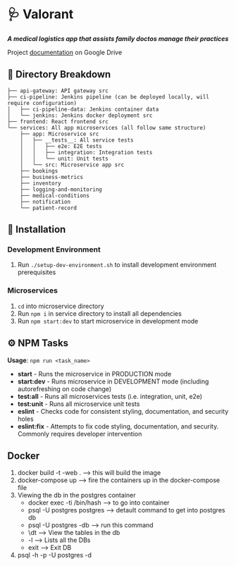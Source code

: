# 🩺 Valorant

__*A medical logistics app that assists family doctos manage their practices*__

Project [documentation](https://drive.google.com/drive/folders/1a1oL3pDLifAl3YYQgQ656AtKwJPzCRT4?usp=sharing) on Google Drive

## 📘 Directory Breakdown

```text
├── api-gateway: API gateway src
├── ci-pipeline: Jenkins pipeline (can be deployed locally, will require configuration)
│   ├── ci-pipeline-data: Jenkins container data
│   └── jenkins: Jenkins docker deployment src
├── frontend: React frontend src
└── services: All app microservices (all follow same structure)
    ├── app: Microservice src
    │   ├── __tests__: All service tests
    │   │   ├── e2e: E2E tests
    │   │   ├── integration: Integration tests
    │   │   └── unit: Unit tests
    │   └── src: Microservice app src
    ├── bookings
    ├── business-metrics
    ├── inventory
    ├── logging-and-monitoring
    ├── medical-conditions
    ├── notification
    └── patient-record
```

## 🔨 Installation

### Development Environment

1. Run ```./setup-dev-environment.sh``` to install development environment prerequisites

### Microservices

1. ```cd``` into microservice directory
2. Run ```npm i``` in service directory to install all dependencies
3. Run ```npm start:dev``` to start microservice in development mode

## ⚙️ NPM Tasks

__Usage__: ```npm run <task_name>```

- __start__ - Runs the microservice in PRODUCTION mode
- __start:dev__ - Runs microservice in DEVELOPMENT mode (including autorefreshing on code change)
- __test:all__ - Runs all microservices tests (i.e. integration, unit, e2e)
- __test:unit__ - Runs all microservice unit tests
- __eslint__ - Checks code for consistent styling, documentation, and security holes
- __eslint:fix__ - Attempts to fix code styling, documentation, and security. Commonly requires developer intervention

## Docker
1. docker build -t <microservice-name>-web . --> this will build the image
2. docker-compose up --> fire the containers up in the docker-compose file
3. Viewing the db in the postgres container
    - docker exec -ti <container-hash> /bin/hash --> to go into container
    - psql -U postgres postgres --> detault command to get into postgres db
    - psql -U postgres <microservice-name>-db --> run this command
    - \dt --> View the tables in the db
    - -l --> Lists all the DBs
    - exit --> Exit DB
4. psql -h <ip-address> -p <port-number> -U postgres -d <db-name>
